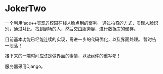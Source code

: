 # JokerTwo

一个利用face++实现的校园在线人脸点到的案例。
通过拍照的方式，实现人脸识别，通过对比，找到到场的人，然后交由服务器，进行数据库的储存。

目前基本功能已经能连续的实现，需进一步的代码优化，以及界面处理。
暂时告一段落！

接下来的一端时间应该是做界面的事情，以及组件的重写吧！

服务器采用Django。

